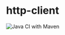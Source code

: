 # http-client

![Java CI with Maven](https://github.com/maikururu/http-client/workflows/Java%20CI%20with%20Maven/badge.svg)

